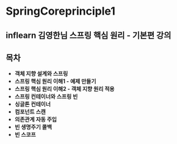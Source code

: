 # SpringCoreprinciple1
<h2>inflearn 김영한님 스프링 핵심 원리 - 기본편 강의</h2>

## 목차
- **객체 지향 설계와 스프링** 
- **스프링 핵심 원리 이해1 - 예제 만들기**
- **스프링 핵심 원리 이해2 - 객체 지향 원리 적용**
- **스프링 컨테이너와 스프링 빈**
- **싱글톤 컨테이너**
- **컴포넌트 스캔**
- **의존관계 자동 주입**
- **빈 생명주기 콜백** 
- **빈 스코프**



